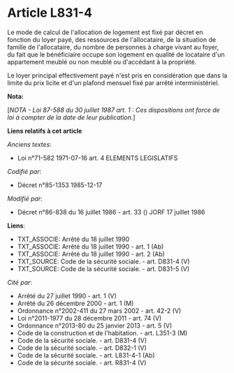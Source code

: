 # Article L831-4

Le mode de calcul de l'allocation de logement est fixé par décret en fonction du loyer payé, des ressources de l'allocataire,
de la situation de famille de l'allocataire, du nombre de personnes à charge vivant au foyer, du fait que le bénéficiaire
occupe son logement en qualité de locataire d'un appartement meublé ou non meublé ou d'accédant à la propriété. 

Le loyer principal effectivement payé n'est pris en considération que dans la limite du prix licite et d'un plafond mensuel
fixé par arrêté interministériel.

**Nota:**

[*NOTA - Loi 87-588 du 30 juillet 1987 art. 1 : Ces dispositions ont force de loi à compter de la date de leur publication.*]

**Liens relatifs à cet article**

_Anciens textes_:

  - Loi n°71-582 1971-07-16 art. 4 ELEMENTS LEGISLATIFS

_Codifié par_:

  - Décret n°85-1353 1985-12-17

_Modifié par_:

  - Décret n°86-838 du 16 juillet 1986 - art. 33 () JORF 17 juillet 1986

**Liens**:

  - TXT_ASSOCIE: Arrêté du 18 juillet 1990
  - TXT_ASSOCIE: Arrêté du 18 juillet 1990 - art. 1 (Ab)
  - TXT_ASSOCIE: Arrêté du 18 juillet 1990 - art. 2 (Ab)
  - TXT_SOURCE: Code de la sécurité sociale. - art. D831-4 (V)
  - TXT_SOURCE: Code de la sécurité sociale. - art. D831-5 (V)

_Cité par_:

  - Arrêté du 27 juillet 1990 - art. 1 (V)
  - Arrêté du 26 décembre 2000 - art. 1 (M)
  - Ordonnance n°2002-411 du 27 mars 2002 - art. 42-2 (V)
  - Loi n°2011-1977 du 28 décembre 2011 - art. 74 (V)
  - Ordonnance n°2013-80 du 25 janvier 2013 - art. 5 (V)
  - Code de la construction et de l'habitation. - art. L351-3 (M)
  - Code de la sécurité sociale. - art. D831-4 (V)
  - Code de la sécurité sociale. - art. D832-1 (V)
  - Code de la sécurité sociale. - art. L831-4-1 (Ab)
  - Code de la sécurité sociale. - art. R831-4 (V)
